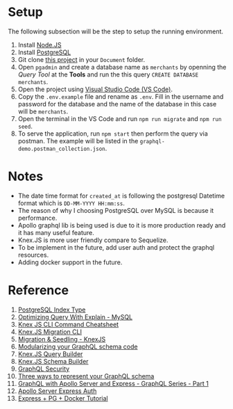 # Setup
The following subsection will be the step to setup the running environment.

1. Install [Node.JS](https://nodejs.org/en/)
2. Install [PostgreSQL](https://www.postgresql.org/download/)
3. Git clone [this project](https://github.com/lauyh/graphql-demo) in your `Document` folder.
4. Open `pgadmin` and create a database name as `merchants` by openning the *Query Tool* at the **Tools** and run the this query `CREATE DATABASE merchants`.
5. Open the project using [Visual Studio Code (VS Code)](https://code.visualstudio.com/).
6. Copy the `.env.example` file and rename as `.env`. Fill in the username and password for the database and the name of the database in this case will be `merchants`.
7. Open the terminal in the VS Code and run `npm run migrate` and `npm run seed`.
8. To serve the application, run `npm start` then perform the query via postman. The example will be listed in the `graphql-demo.postman_collection.json`.

# Notes
- The date time format for `created_at` is following the postgresql Datetime format which is `DD-MM-YYYY HH:mm:ss`.
- The reason of why I choosing PostgreSQL over MySQL is because it performance.
- Apollo graphql lib is being used is due to it is more production ready and it has many useful feature.
- Knex.JS is more user friendly compare to Sequelize.
- To be implement  in the future, add user auth and protect the graphql resources.
- Adding docker support in the future.
# Reference
1. [PostgreSQL Index Type](https://www.postgresql.org/docs/current/indexes-types.html)
2. [Optimizing Query With Explain - MySQL](https://dev.mysql.com/doc/refman/5.7/en/using-explain.html)
3. [Knex JS CLI Command Cheatsheet](https://devhints.io/knex)
4. [Knex.JS Migration CLI](https://knexjs.org/guide/migrations.html)
5. [Migration & Seedling - KnexJS](https://gist.github.com/NigelEarle/70db130cc040cc2868555b29a0278261)
6. [Modularizing your GraphQL schema code](https://www.apollographql.com/blog/backend/schema-design/modularizing-your-graphql-schema-code/)
7. [Knex.JS Query Builder](https://knexjs.org/guide/query-builder.html)
8. [Knex.JS Schema Builder](https://knexjs.org/guide/schema-builder.html)
9. [GraphQL Security](https://atheros.ai/blog/graphql-security-in-node-js-project)
10. [Three ways to represent your GraphQL schema](https://www.apollographql.com/blog/backend/schema-design/three-ways-to-represent-your-graphql-schema/)
11. [GraphQL with Apollo Server and Express - GraphQL Series - Part 1](https://cloudnweb.dev/2019/06/graphql-with-apollo-server-and-express-graphql-series-part-1/)
12. [Apollo Server Express Auth](https://github.com/nandymandy1/apollo-server-express-auth)
13. [Express + PG + Docker Tutorial](https://github.com/hidjou/classsed-docker-tutorial/blob/done/docker-compose.yml)